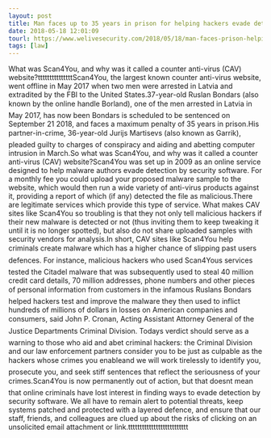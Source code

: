 ```yaml
---
layout: post
title: Man faces up to 35 years in prison for helping hackers evade detection by anti-virus software
date: 2018-05-18 12:01:09
tourl: https://www.welivesecurity.com/2018/05/18/man-faces-prison-helping-hackers-evade-detection/
tags: [law]
---
```

What was Scan4You, and why was it called a counter anti-virus (CAV) website?tttttttttttttttScan4You, the largest known counter anti-virus website, went offline in May 2017 when two men were arrested in Latvia and extradited by the FBI to the United States.37-year-old Ruslan Bondars (also known by the online handle Borland), one of the men arrested in Latvia in May 2017, has now been Bondars is scheduled to be sentenced on September 21 2018, and faces a maximum penalty of 35 years in prison.His partner-in-crime, 36-year-old Jurijs Martisevs (also known as Garrik), pleaded guilty to charges of conspiracy and aiding and abetting computer intrusion in March.So what was Scan4You, and why was it called a counter anti-virus (CAV) website?Scan4You was set up in 2009 as an online service designed to help malware authors evade detection by security software. For a monthly fee you could upload your proposed malware sample to the website, which would then run a wide variety of anti-virus products against it, providing a report of which (if any) detected the file as malicious.There are legitimate services which provide this type of service. What makes CAV sites like Scan4You so troubling is that they not only tell malicious hackers if their new malware is detected or not (thus inviting them to keep tweaking it until it is no longer spotted), but also do not share uploaded samples with security vendors for analysis.In short, CAV sites like Scan4You help criminals create malware which has a higher chance of slipping past users defences. For instance, malicious hackers who used Scan4Yous services tested the Citadel malware that was subsequently used to steal 40 million credit card details, 70 million addresses, phone numbers and other pieces of personal information from customers in the infamous Ruslans Bondars helped hackers test and improve the malware they then used to inflict hundreds of millions of dollars in losses on American companies and consumers, said John P. Cronan, Acting Assistant Attorney General of the Justice Departments Criminal Division. Todays verdict should serve as a warning to those who aid and abet criminal hackers: the Criminal Division and our law enforcement partners consider you to be just as culpable as the hackers whose crimes you enableand we will work tirelessly to identify you, prosecute you, and seek stiff sentences that reflect the seriousness of your crimes.Scan4You is now permanently out of action, but that doesnt mean that online criminals have lost interest in finding ways to evade detection by security software. We all have to remain alert to potential threats, keep systems patched and protected with a layered defence, and ensure that our staff, friends, and colleagues are clued up about the risks of clicking on an unsolicited email attachment or link.tttttttttttttttttttttttttt